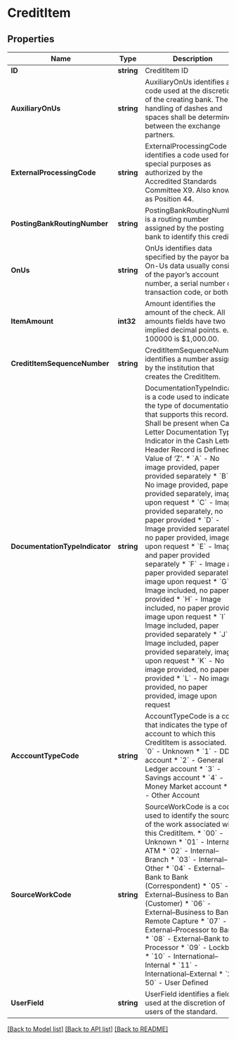 # CreditItem

## Properties

Name | Type | Description | Notes
------------ | ------------- | ------------- | -------------
**ID** | **string** | CreditItem ID | [optional] 
**AuxiliaryOnUs** | **string** | AuxiliaryOnUs identifies a code used at the discretion of the creating bank. The handling of dashes and spaces shall be determined between the exchange partners. | [optional] 
**ExternalProcessingCode** | **string** | ExternalProcessingCode identifies a code used for special purposes as authorized by the Accredited Standards Committee X9. Also known as Position 44. | [optional] 
**PostingBankRoutingNumber** | **string** | PostingBankRoutingNumber is a routing number assigned by the posting bank to identify this credit. | [optional] 
**OnUs** | **string** | OnUs identifies data specified by the payor bank. On-Us data usually consists of the payor’s account number, a serial number or transaction code, or both. | [optional] 
**ItemAmount** | **int32** | Amount identifies the amount of the check.  All amounts fields have two implied decimal points. e.g., 100000 is $1,000.00. | [optional] 
**CreditItemSequenceNumber** | **string** | CreditItemSequenceNumber identifies a number assigned by the institution that creates the CreditItem. | [optional] 
**DocumentationTypeIndicator** | **string** | DocumentationTypeIndicator is a code used to indicate the type of documentation that supports this record. Shall be present when Cash Letter Documentation Type Indicator in the Cash Letter Header Record is Defined Value of ‘Z’.  * &#x60;A&#x60; - No image provided, paper provided separately * &#x60;B&#x60; - No image provided, paper provided separately, image upon request * &#x60;C&#x60; - Image provided separately, no paper provided * &#x60;D&#x60; - Image provided separately, no paper provided, image upon request * &#x60;E&#x60; - Image and paper provided separately * &#x60;F&#x60; - Image and paper provided separately, image upon request * &#x60;G&#x60; - Image included, no paper provided * &#x60;H&#x60; - Image included, no paper provided, image upon request * &#x60;I&#x60; - Image included, paper provided separately * &#x60;J&#x60; - Image included, paper provided separately, image upon request * &#x60;K&#x60; - No image provided, no paper provided * &#x60;L&#x60; - No image provided, no paper provided, image upon request  | [optional] 
**AcccountTypeCode** | **string** | AccountTypeCode is a code that indicates the type of account to which this CreditItem is associated.  * &#x60;0&#x60; - Unknown * &#x60;1&#x60; - DDA account * &#x60;2&#x60; - General Ledger account * &#x60;3&#x60; - Savings account * &#x60;4&#x60; - Money Market account * &#x60;5&#x60; - Other Account  | [optional] 
**SourceWorkCode** | **string** | SourceWorkCode is a code used to identify the source of the work associated with this CreditItem.  * &#x60;00&#x60; - Unknown * &#x60;01&#x60; - Internal–ATM * &#x60;02&#x60; - Internal–Branch * &#x60;03&#x60; - Internal–Other * &#x60;04&#x60; - External–Bank to Bank (Correspondent) * &#x60;05&#x60; - External–Business to Bank (Customer) * &#x60;06&#x60; - External–Business to Bank Remote Capture * &#x60;07&#x60; - External–Processor to Bank * &#x60;08&#x60; - External–Bank to Processor * &#x60;09&#x60; - Lockbox * &#x60;10&#x60; - International–Internal * &#x60;11&#x60; - International–External * &#x60;21–50&#x60; - User Defined  | [optional] 
**UserField** | **string** | UserField identifies a field used at the discretion of users of the standard. | [optional] 

[[Back to Model list]](../README.md#documentation-for-models) [[Back to API list]](../README.md#documentation-for-api-endpoints) [[Back to README]](../README.md)


